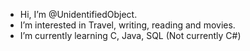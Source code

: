- Hi, I’m @UnidentifiedObject.
- I’m interested in Travel, writing, reading and movies.
- I’m currently learning C, Java, SQL (Not currently C#)



<!---
UnidentifiedObject/UnidentifiedObject is a ✨ special ✨ repository because its `README.md` (this file) appears on your GitHub profile.
You can click the Preview link to take a look at your changes.
--->
